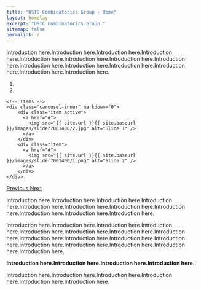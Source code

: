 ```yaml
---
title: "USTC Combinatorics Group - Home"
layout: homelay
excerpt: "USTC Combinatorics Group."
sitemap: false
permalink: /
---
```


Introduction here.Introduction here.Introduction here.Introduction here.Introduction here.Introduction here.Introduction here.Introduction here.Introduction here.Introduction here.Introduction here.Introduction here.Introduction here.Introduction here.

<div markdown="0" id="carousel" class="carousel slide" data-ride="carousel" data-interval="4000" data-pause="hover" >
    <!-- Menu -->
    <ol class="carousel-indicators">
        <li data-target="#carousel" data-slide-to="0" class="active"></li>
        <li data-target="#carousel" data-slide-to="1"></li>
    </ol>


    <!-- Items -->
    <div class="carousel-inner" markdown="0">
        <div class="item active">
          <a href="#">
            <img src="{{ site.url }}{{ site.baseurl }}/images/slider7001400/2.jpg" alt="Slide 1" />
          </a>
        </div>
        <div class="item">
          <a href="#">
            <img src="{{ site.url }}{{ site.baseurl }}/images/slider7001400/1.png" alt="Slide 2" />
          </a>
        </div>
    </div>
  <a class="left carousel-control" href="#carousel" role="button" data-slide="prev">
    <span class="glyphicon glyphicon-chevron-left" aria-hidden="true"></span>
    <span class="sr-only">Previous</span>
  </a>
  <a class="right carousel-control" href="#carousel" role="button" data-slide="next">
    <span class="glyphicon glyphicon-chevron-right" aria-hidden="true"></span>
    <span class="sr-only">Next</span>
  </a>
</div>



Introduction here.Introduction here.Introduction here.Introduction here.Introduction here.Introduction here.Introduction here.Introduction here.Introduction here.Introduction here.Introduction here.

Introduction here.Introduction here.Introduction here.Introduction here.Introduction here.Introduction here.Introduction here.Introduction here.Introduction here.Introduction here.Introduction here.Introduction here.Introduction here.Introduction here.Introduction here.Introduction here.Introduction here.

 **Introduction here.Introduction here.Introduction here.Introduction here.** 


Introduction here.Introduction here.Introduction here.Introduction here.Introduction here.Introduction here.

<div align=center>
&nbsp;<br>
&nbsp;<br>
&nbsp;<br>
<!--<img src="{{ site.url }}{{ site.baseurl }}/images/logopic/logo.svg" style="width: 300px">-->
</div>